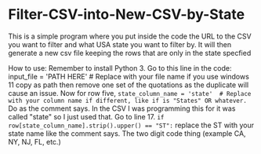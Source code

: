 # Filter-CSV-into-New-CSV-by-State
This is a simple program where you put inside the code the URL to the CSV you want to filter and what USA state you want to filter by. It will then generate a new csv file keeping the rows that are only in the state specfied

How to use:
Remember to install Python 3. 
Go to this line in the code: input_file = 'PATH HERE'   # Replace with your file name
if you use windows 11 copy as path then remove one set of the quotations as the duplicate will cause an issue.
Now for row five, `state_column_name = 'state'  # Replace with your column name if different, like if is "States" OR whatever.` Do as the comment says.
In the CSV I was programming this for it was called "state" so I just used that.
Go to line 17. `if row[state_column_name].strip().upper() == "ST":` replace the ST with your state name like the comment says. The two digit code thing (example CA, NY, NJ, FL, etc.) 
